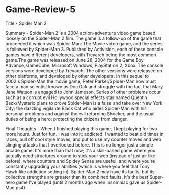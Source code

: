 # Game-Review-5

Title - Spider Man 2

Summary - Spider-Man 2 is a 2004 action-adventure video game based loosely on the Spider-Man 2 film. The game is a follow-up of the game that proceeded it which was Spider-Man: The Movie video game, and the series is followed by Spider-Man 3. Published by Activision, each of these console games have different developers, with Treyarch being the most common game.The game was released on June 28, 2004 for the Game Boy Advance, GameCube, Microsoft Windows, PlayStation 2, Xbox. The console versions were developed by Treyarch; The other versions were released on other platforms, and developed by other developers. In this sequel to 2002's Spider-Man the movie game, Peter Parker/Spider-Man now must face a mad scientist known as Doc Ock and struggle with the fact that Mary Jane Watson is engaged to John Jameson. Series of other problems occur such as a corrupt evil Hollywood special effects star named Quentin Beck/Mysterio plans to prove Spider-Man is a false and take over New York City; the dazzling vigilante Black Cat who aides Spider-Man with his personal problems and against the evil returning Shocker, and the usual duties of being a hero: protecting the citizens from danger.

Final Thoughts - When I finished playing this game, I kept playing for two more hours. Just for fun. I was into it; addicted. I wanted to beat old times in races, pull off cool style moves, and put to use my counter moves and web slinging attacks that I overlooked before. This is no longer just a simple arcade game. It's more than that now; it's a skill-based game where you actually need structures around to stick your web (instead of just air like before), where counters and Spidey Sense are useful, and where you're constantly upgrading your abilities (which is where you feel that Tony Hawk-like addiction setting in). Spider-Man 2 may have its faults, but its collective strengths are greater than its combined faults. It's the best Super-hero game I've played (until 2 months ago when Insomniac gave us Spider-Man ps4).
